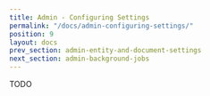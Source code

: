 ```yaml
---
title: Admin - Configuring Settings
permalink: "/docs/admin-configuring-settings/"
position: 9
layout: docs
prev_section: admin-entity-and-document-settings
next_section: admin-background-jobs
---
```


TODO
